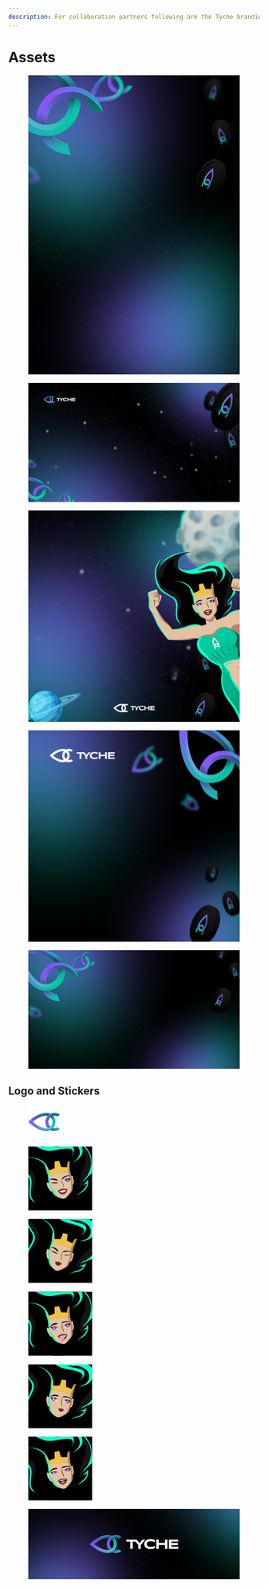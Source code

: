```yaml
---
description: For collaboration partners following are the Tyche branding assets .
---
```


# Assets



<div>

<figure><img src="../.gitbook/assets/a4.jpeg" alt=""><figcaption></figcaption></figure>

 

<figure><img src="../.gitbook/assets/Activity Announcment.png" alt=""><figcaption></figcaption></figure>

 

<figure><img src="../.gitbook/assets/Event Announcement.png" alt=""><figcaption></figcaption></figure>

 

<figure><img src="../.gitbook/assets/Partnership Announcment (small).png" alt=""><figcaption></figcaption></figure>

 

<figure><img src="../.gitbook/assets/Partnership Announcment.png" alt=""><figcaption></figcaption></figure>

</div>

## Logo and Stickers



<figure><img src="../.gitbook/assets/faviIcon.png" alt=""><figcaption></figcaption></figure>

<div>

<figure><img src="../.gitbook/assets/sticker 1.png" alt=""><figcaption></figcaption></figure>

 

<figure><img src="../.gitbook/assets/sticker 2.png" alt=""><figcaption></figcaption></figure>

 

<figure><img src="../.gitbook/assets/sticker 3.png" alt=""><figcaption></figcaption></figure>

 

<figure><img src="../.gitbook/assets/sticker 4.png" alt=""><figcaption></figcaption></figure>

 

<figure><img src="../.gitbook/assets/sticker 5.png" alt=""><figcaption></figcaption></figure>

</div>

<figure><img src="../.gitbook/assets/twitter header.png" alt=""><figcaption></figcaption></figure>

##
